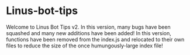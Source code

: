 # Linus-bot-tips
Welcome to Linus Bot Tips v2. In this version, many bugs have been squashed and many new additions have been added!
In this version, functions have been removed from the index.js and relocated to their own files to reduce the size of the once humungously-large index file!

